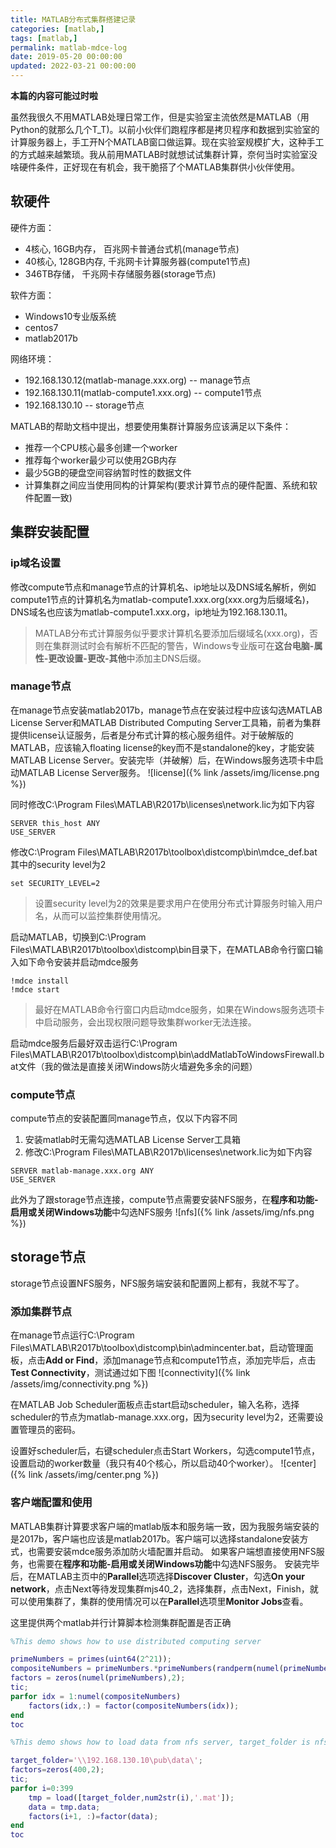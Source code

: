 ```yaml
---
title: MATLAB分布式集群搭建记录
categories: [matlab,]
tags: [matlab,]
permalink: matlab-mdce-log
date: 2019-05-20 00:00:00
updated: 2022-03-21 00:00:00
---
```


<!-- toc -->

**本篇的内容可能过时啦**

虽然我很久不用MATLAB处理日常工作，但是实验室主流依然是MATLAB（用Python的就那么几个T_T)。以前小伙伴们跑程序都是拷贝程序和数据到实验室的计算服务器上，手工开N个MATLAB窗口做运算。现在实验室规模扩大，这种手工的方式越来越繁琐。我从前用MATLAB时就想试试集群计算，奈何当时实验室没啥硬件条件，正好现在有机会，我干脆搭了个MATLAB集群供小伙伴使用。<!-- more -->

## 软硬件
硬件方面：
 - 4核心, 16GB内存， 百兆网卡普通台式机(manage节点)
 - 40核心, 128GB内存, 千兆网卡计算服务器(compute1节点)
 - 346TB存储， 千兆网卡存储服务器(storage节点)

软件方面：
 - Windows10专业版系统
 - centos7
 - matlab2017b
 
网络环境：
- 192.168.130.12(matlab-manage.xxx.org) -- manage节点
- 192.168.130.11(matlab-compute1.xxx.org) -- compute1节点
- 192.168.130.10 -- storage节点

MATLAB的帮助文档中提出，想要使用集群计算服务应该满足以下条件：
 - 推荐一个CPU核心最多创建一个worker
 - 推荐每个worker最少可以使用2GB内存
 - 最少5GB的硬盘空间容纳暂时性的数据文件
 - 计算集群之间应当使用同构的计算架构(要求计算节点的硬件配置、系统和软件配置一致)

## 集群安装配置

### ip域名设置
修改compute节点和manage节点的计算机名、ip地址以及DNS域名解析，例如compute1节点的计算机名为matlab-compute1.xxx.org(xxx.org为后缀域名)，DNS域名也应该为matlab-compute1.xxx.org，ip地址为192.168.130.11。

>MATLAB分布式计算服务似乎要求计算机名要添加后缀域名(xxx.org)，否则在集群测试时会有解析不匹配的警告，Windows专业版可在**这台电脑-属性-更改设置-更改-其他**中添加主DNS后缀。

### manage节点
在manage节点安装matlab2017b，manage节点在安装过程中应该勾选MATLAB License Server和MATLAB Distributed Computing Server工具箱，前者为集群提供license认证服务，后者是分布式计算的核心服务组件。对于破解版的MATLAB，应该输入floating license的key而不是standalone的key，才能安装MATLAB License Server。安装完毕（并破解）后，在Windows服务选项卡中启动MATLAB License Server服务。
![license]({% link /assets/img/license.png %})

同时修改C:\Program Files\MATLAB\R2017b\licenses\network.lic为如下内容
```
SERVER this_host ANY
USE_SERVER
```
修改C:\Program Files\MATLAB\R2017b\toolbox\distcomp\bin\mdce_def.bat其中的security level为2
```
set SECURITY_LEVEL=2
```

>设置security level为2的效果是要求用户在使用分布式计算服务时输入用户名，从而可以监控集群使用情况。

启动MATLAB，切换到C:\Program Files\MATLAB\R2017b\toolbox\distcomp\bin目录下，在MATLAB命令行窗口输入如下命令安装并启动mdce服务
```
!mdce install 
!mdce start
```

>最好在MATLAB命令行窗口内启动mdce服务，如果在Windows服务选项卡中启动服务，会出现权限问题导致集群worker无法连接。

启动mdce服务后最好双击运行C:\Program Files\MATLAB\R2017b\toolbox\distcomp\bin\addMatlabToWindowsFirewall.bat文件（我的做法是直接关闭Windows防火墙避免多余的问题）

### compute节点
compute节点的安装配置同manage节点，仅以下内容不同
1. 安装matlab时无需勾选MATLAB License Server工具箱
2. 修改C:\Program Files\MATLAB\R2017b\licenses\network.lic为如下内容
```
SERVER matlab-manage.xxx.org ANY
USE_SERVER
```
此外为了跟storage节点连接，compute节点需要安装NFS服务，在**程序和功能-启用或关闭Windows功能**中勾选NFS服务
![nfs]({% link /assets/img/nfs.png %})

## storage节点
storage节点设置NFS服务，NFS服务端安装和配置网上都有，我就不写了。

### 添加集群节点
在manage节点运行C:\Program Files\MATLAB\R2017b\toolbox\distcomp\bin\admincenter.bat，启动管理面板，点击**Add or Find**，添加manage节点和compute1节点，添加完毕后，点击**Test Connectivity**，测试通过如下图
![connectivity]({% link /assets/img/connectivity.png %})

在MATLAB Job Scheduler面板点击start启动scheduler，输入名称，选择scheduler的节点为matlab-manage.xxx.org，因为security level为2，还需要设置管理员的密码。

设置好scheduler后，右键scheduler点击Start Workers，勾选compute1节点，设置启动的worker数量（我只有40个核心，所以启动40个worker）。
![center]({% link /assets/img/center.png %})

### 客户端配置和使用
MATLAB集群计算要求客户端的matlab版本和服务端一致，因为我服务端安装的是2017b，客户端也应该是matlab2017b。客户端可以选择standalone安装方式，也需要安装mdce服务添加防火墙配置并启动。
如果客户端想直接使用NFS服务，也需要在**程序和功能-启用或关闭Windows功能**中勾选NFS服务。
安装完毕后，在MATLAB主页中的**Parallel**选项选择**Discover Cluster**，勾选**On your network**，点击Next等待发现集群mjs40_2，选择集群，点击Next，Finish，就可以使用集群了，集群的使用情况可以在**Parallel**选项里**Monitor Jobs**查看。

这里提供两个matlab并行计算脚本检测集群配置是否正确
```matlab
%This demo shows how to use distributed computing server

primeNumbers = primes(uint64(2^21));
compositeNumbers = primeNumbers.*primeNumbers(randperm(numel(primeNumbers)));
factors = zeros(numel(primeNumbers),2);
tic;
parfor idx = 1:numel(compositeNumbers)
    factors(idx,:) = factor(compositeNumbers(idx));
end
toc
```
```matlab
%This demo shows how to load data from nfs server, target_folder is nfs server ip address

target_folder='\\192.168.130.10\pub\data\';
factors=zeros(400,2);
tic;
parfor i=0:399
    tmp = load([target_folder,num2str(i),'.mat']);
    data = tmp.data;
    factors(i+1, :)=factor(data);
end
toc
```